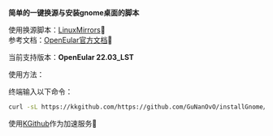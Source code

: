__简单的一键换源与安装gnome桌面的脚本__  

使用换源脚本：[LinuxMirrors](https://linuxmirrors.cn/)🥰  
参考文档：[OpenEular官方文档](https://docs.openeuler.org/zh/docs/22.03_LTS/docs/desktop/Install_GNOME.html)🥰  

当前支持版本：__OpenEular 22.03_LST__

使用方法：

终端输入以下命令：

```bash
curl -sL https://kkgithub.com/https://github.com/GuNanOvO/installGnome/blob/main/install.sh | bash
```

使用[KGithub](https://help.kkgithub.com)作为加速服务🥰